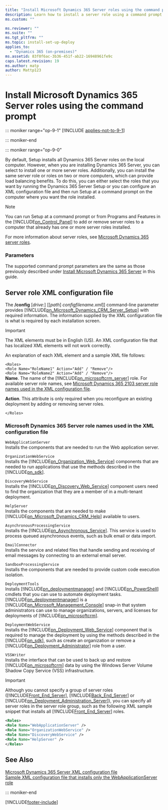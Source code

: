 ```yaml
---
title: "Install Microsoft Dynamics 365 Server roles using the command prompt | Microsoft Docs"
description: Learn how to install a server role using a command prompt with Dynamics 365 Customer Engagement (on-premises)
ms.custom: ""

ms.reviewer: ""
ms.suite: ""
ms.tgt_pltfrm: ""
ms.topic: install-set-up-deploy
applies_to: 
  - "Dynamics 365 (on-premises)"
ms.assetid: 83f0f6ac-3b36-451f-ab22-16948961fe9c
caps.latest.revision: 19
ms.author: matp
author: Mattp123
---
```

# Install Microsoft Dynamics 365 Server roles using the command prompt

::: moniker range="op-9-1"
[!INCLUDE [applies-not-to-9-1](../includes/applies-not-to-9-1.md)]

::: moniker-end

::: moniker range="op-9-0"

By default, Setup installs all Dynamics 365 Server roles on the local computer. However, when you are installing Dynamics 365 Server, you can select to install one or more server roles. Additionally, you can install the same server role or roles on two or more computers, which can provide load balancing benefits. To do this, you can either select the roles that you want by running the Dynamics 365 Server Setup or you can configure an XML configuration file and then run Setup at a command prompt on the computer where you want the role installed.  
  
> [!NOTE]
>  You can run Setup at a command prompt or from Programs and Features in the [!INCLUDE[pn_Control_Panel](../includes/pn-control-panel.md)] to add or remove server roles to a computer that already has one or more server roles installed.  
  
 For more information about server roles, see [Microsoft Dynamics 365 server roles](microsoft-dynamics-365-server-roles.md).  
  
### Parameters  
 The supported command prompt parameters are the same as those previously described under [Install Microsoft Dynamics 365 Server](install-dynamics-365-server-command-prompt.md) in this guide.  
  
## Server role XML configuration file  
 The **/config** [*drive*:] [[*path*] *configfilename.xml*]] command-line parameter provides [!INCLUDE[pn_Microsoft_Dynamics_CRM_Server_Setup](../includes/pn-microsoft-dynamics-crm-server-setup.md)] with required information. The information supplied by the XML configuration file is what is required by each installation screen.  
  
> [!IMPORTANT]
>  The XML elements must be in English (US). An XML configuration file that has localized XML elements will not work correctly.  
  
 An explanation of each XML element and a sample XML file follows:  
  
 `<Roles>`   
 `<Role Name="RoleName1" Action="Add" / "Remove"/>`   
 `<Role Name="RoleName2" Action="Add" / "Remove"/>`  
 **Name**. The name of the [!INCLUDE[pn_microsoftcrm_server](../includes/pn-microsoftcrm-server.md)] role. For available server role names, see [Microsoft Dynamics 365 2103 server role names used in the XML configuration file](install-using-command-prompt.md#BKMK_XMLserverrolenames).  
  
 **Action**. This attribute is only required when you reconfigure an existing deployment by adding or removing server roles.  
  
 `</Roles>`  
  
<a name="BKMK_XMLserverrolenames"></a>   
### Microsoft Dynamics 365 Server role names used in the XML configuration file  
 `WebApplicationServer`  
 Installs the components that are needed to run the Web application server.  
  
 `OrganizationWebService`  
 Installs the [!INCLUDE[pn_Organization_Web_Service](../includes/pn-organization-web-service.md)] components that are needed to run applications that use the methods described in the [!INCLUDE[pn_sdk](../includes/pn-sdk.md)].  
  
 `DiscoveryWebService`  
 Installs the [!INCLUDE[pn_Discovery_Web_Service](../includes/pn-discovery-web-service.md)] component users need to find the organization that they are a member of in a multi-tenant deployment.  
  
 `HelpServer`  
 Installs the components that are needed to make [!INCLUDE[pn_Microsoft_Dynamics_CRM_Help](../includes/pn-microsoft-dynamics-crm-help.md)] available to users.  
  
 `AsynchronousProcessingService`  
 Installs the [!INCLUDE[pn_Asynchronous_Service](../includes/pn-asynchronous-service.md)]. This service is used to process queued asynchronous events, such as bulk email or data import.  
  
 `EmailConnector`  
 Installs the service and related files that handle sending and receiving of email messages by connecting to an external email server.  
  
 `SandboxProcessingService`  
 Installs the components that are needed to provide custom code execution isolation.  
  
 `DeploymentTools`  
 Installs [!INCLUDE[pn_deploymentmanager](../includes/pn-deploymentmanager.md)] and [!INCLUDE[pn_PowerShell](../includes/pn-powershell.md)] cmdlets that you can use to automate deployment tasks. [!INCLUDE[pn_deploymentmanager](../includes/pn-deploymentmanager.md)] is a [!INCLUDE[pn_Microsoft_Management_Console](../includes/pn-microsoft-management-console.md)] snap-in that system administrators can use to manage organizations, servers, and licenses for deployments of [!INCLUDE[pn_microsoftcrm](../includes/pn-microsoftcrm.md)].  
  
 `DeploymentWebService`  
 Installs the [!INCLUDE[pn_Deployment_Web_Service](../includes/pn-deployment-web-service.md)] component that is required to manage the deployment by using the methods described in the [!INCLUDE[pn_sdk](../includes/pn-sdk.md)], such as create an organization or remove a [!INCLUDE[pn_Deployment_Administrator](../includes/pn-deployment-administrator.md)] role from a user.  
  
 `VSSWriter`  
 Installs the interface that can be used to back up and restore [!INCLUDE[pn_microsoftcrm](../includes/pn-microsoftcrm.md)] data by using the Windows Server Volume Shadow Copy Service (VSS) infrastructure.  
  
> [!IMPORTANT]
>  Although you cannot specify a group of server roles ([!INCLUDE[Front_End_Server](../includes/front-end-server.md)], [!INCLUDE[Back_End_Server](../includes/back-end-server.md)] or [!INCLUDE[pn_Deployment_Administration_Server](../includes/pn-deployment-administration-server.md)]), you can specify all server roles in the server role group, such as the following XML sample snippet that installs all [!INCLUDE[Front_End_Server](../includes/front-end-server.md)] roles.  
  
```xml  
<Roles>  
<Role Name="WebApplicationServer" />  
<Role Name="OrganizationWebService" />  
<Role Name="DiscoveryWebService" />  
<Role Name="HelpServer" />  
</Roles>  
```  
  
## See Also  
 [Microsoft Dynamics 365 Server XML configuration file](microsoft-dynamics-365-server-xml-configuration-file.md)  </br> 
 [Sample XML configuration file that installs only the WebApplicationServer role](sample-xml-config-webapp-organizationweb.md)

::: moniker-end

[!INCLUDE[footer-include](../../../includes/footer-banner.md)]
